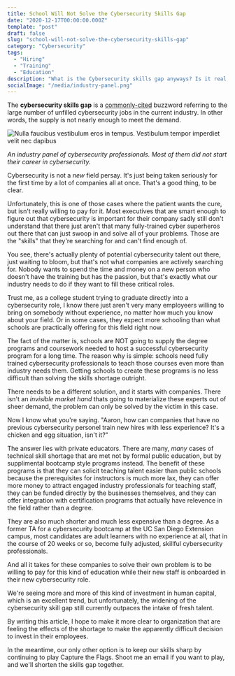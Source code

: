 ```yaml
---
title: School Will Not Solve the Cybersecurity Skills Gap
date: "2020-12-17T00:00:00.000Z"
template: "post"
draft: false
slug: "school-will-not-solve-the-cybersecurity-skills-gap"
category: "Cybersecurity"
tags:
  - "Hiring"
  - "Training"
  - "Education"
description: "What is the Cybersecurity skills gap anyways? Is it real, and why haven't we fixed it yet? Let me give you the breakdown on it, and explain why employers themselves are the reason its not going away."
socialImage: "/media/industry-panel.png"
---
```

 
The **cybersecurity skills gap** is a [commonly-cited](https://threatpost.com/cybersecurity-skills-gap-career-development/158253/) buzzword referring to the large number of unfilled cybersecurity jobs in the current industry. In other words, the supply is not nearly enough to meet the demand. 

![Nulla faucibus vestibulum eros in tempus. Vestibulum tempor imperdiet velit nec dapibus](/media/industry-panel.png)

*An industry panel of cybersecurity professionals. Most of them did not start their career in cybersecurity.*

Cybersecurity is not a *new* field persay. It's just being taken seriously for the first time by a lot of companies all at once. That's a good thing, to be clear.

Unfortunately, this is one of those cases where the patient wants the cure, but isn't really willing to pay for it. Most executives that are smart enough to figure out that cybersecurity is important for their company sadly still don't understand that there just aren't that many fully-trained cyber superheros out there that can just swoop in and solve all of your problems. Those are the "skills" that they're searching for and can't find enough of. 

You see, there's actually plenty of potential cybersecurity talent out there, just waiting to bloom, but that's not what companies are actively searching for. Nobody wants to spend the time and money on a new person who doesn't have the training but has the passion, but that's exactly what our industry needs to do if they want to fill these critical roles.

Trust me, as a college student trying to graduate directly into a cybersecurity role, I know there just aren't very many employeers willing to bring on somebody without experience, no matter how much you know about your field. Or in some cases, they expect more schooling than what schools are practically offering for this field right now.

The fact of the matter is, schools are NOT going to supply the degree programs and coursework needed to host a successful cybersecurity program for a long time. The reason why is simple: schools need fully trained cybersecurity professionals to teach those courses even more than industry needs them. Getting schools to create these programs is no less difficult than solving the skills shortage outright. 

There needs to be a different solution, and it starts with companies. There isn't an *invisible market hand* thats going to materialize these experts out of sheer demand, the problem can only be solved by the victim in this case.

Now I know what you're saying. "Aaron, how can companies that have no previous cybersecurity personel train new hires with less experience? It's a chicken and egg situation, isn't it?"

The answer lies with private educators. There are many, *many* cases of technical skill shortage that are met not by formal public education, but by supplimental bootcamp style programs instead. The benefit of these programs is that they can solicit teaching talent easier than public schools because the prerequisites for instructors is much more lax, they can offer more money to attract engaged industry professionals for teaching staff, they can be funded directly by the businesses themselves, and they can offer integration with certification programs that actually have relevence in the field rather than a degree.

They are also much shorter and much less expensive than a degree. As a former TA for a cybersecurity bootcamp at the UC San Diego Extension campus, most candidates are adult learners with no experience at all, that in the course of 20 weeks or so, become fully adjusted, skillful cybersecurity professionals. 

And all it takes for these companies to solve their own problem is to be willing to pay for this kind of education while their new staff is onboarded in their new cybersecurity role.

We're seeing more and more of this kind of investment in human capital, which is an excellent trend, but unfortunately, the widening of the cybersecurity skill gap still currently outpaces the intake of fresh talent. 

By writing this article, I hope to make it more clear to organization that are feeling the effects of the shortage to make the apparently difficult decision to invest in their employees.

In the meantime, our only other option is to keep our skills sharp by continuing to play Capture the Flags. Shoot me an email if you want to play, and we'll shorten the skills gap together.